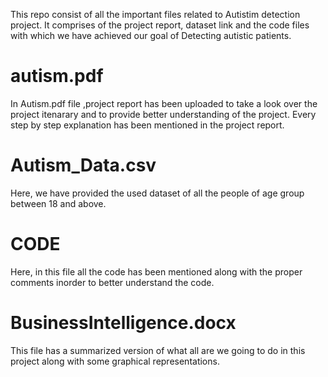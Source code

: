
This repo consist of all the important files related to Autistim detection project. It comprises of the project report, dataset link and the code files with which we have achieved our goal of Detecting autistic patients.
# autism.pdf
In Autism.pdf file ,project report has been uploaded to take a look over the project itenarary and to provide better understanding of the project.
Every step by step explanation has been mentioned in the project report.

# Autism_Data.csv

Here, we have provided the used dataset of all the people of age group between 18 and above.


# CODE

Here, in this file all the code has been mentioned along with the proper comments inorder to better understand the code.


# BusinessIntelligence.docx


This file has a summarized version of what all are we going to do in this project along with some graphical representations.
